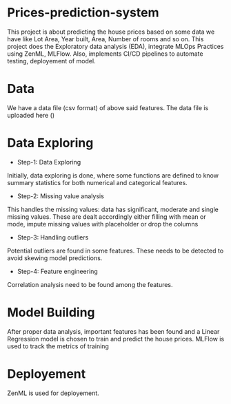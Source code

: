 # Prices-prediction-system

This project is about predicting the house prices based on some data we have like Lot Area, Year built, Area, Number of rooms and so on. This project does the Exploratory data analysis (EDA), integrate MLOps Practices using ZenML, MLFlow. Also, implements CI/CD pipelines to automate testing, deployement of model. 


# Data

We have a data file (csv format) of above said features. The data file is uploaded here ()

# Data Exploring

- Step-1: Data Exploring

Initially, data exploring is done, where some functions are defined to know summary statistics for both numerical and categorical features.

- Step-2: Missing value analysis

This handles the missing values: data has significant, moderate and single missing values. These are dealt accordingly either filling with mean or mode, impute missing values with placeholder or drop the columns

- Step-3: Handling outliers

Potential outliers are found in some features. These needs to be detected to avoid skewing model predictions.

- Step-4: Feature engineering

Correlation analysis need to be found among the features. 

# Model Building

After proper data analysis, important features has been found and a Linear Regression model is chosen to train and predict the house prices. MLFlow is used to track the metrics of training

# Deployement

ZenML is used for deployement. 






